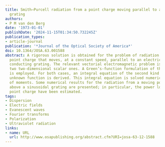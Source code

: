 ```yaml
---
title: Smith–Purcell radiation from a point charge moving parallel to a reflection
  grating
authors:
- P M van den Berg
date: '1973-01-01'
publishDate: '2024-11-15T01:34:50.732245Z'
publication_types:
- article-journal
publication: '*Journal of the Optical Society of America*'
doi: 10.1364/JOSA.63.001588
abstract: A rigorous solution is obtained for the problem of radiation from an electric
  point charge that moves, at a constant speed, parallel to an electrically perfectly
  conducting grating. The relevant vectorial electromagnetic problem is reduced to
  two two-dimensional scalar ones. A Green’s-function formulation of the two problems
  is employed. For both cases, an integral equation of the second kind for the remaining
  unknown function is derived. This integral equation is solved numerically by a method
  of moments. Some numerical results for the radiation from a moving point charge
  above a sinusoidal grating are presented; in particular, the power losses of the
  point charge have been estimated.
tags:
- Dispersion
- Electric fields
- Evanescent waves
- Fourier transforms
- Polarization
- Ultraviolet radiation
links:
- name: URL
  url: http://www.osapublishing.org/abstract.cfm?URI=josa-63-12-1588
---
```

